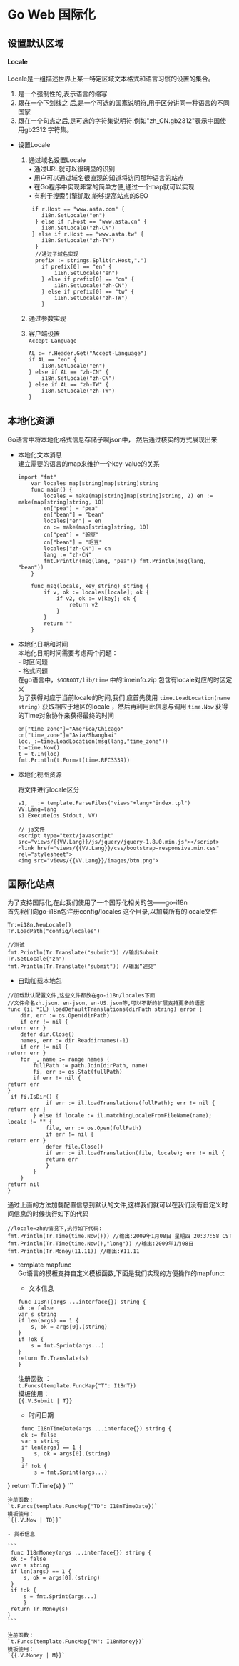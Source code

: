 # Go Web  国际化    

## 设置默认区域  
#### Locale 
Locale是一组描述世界上某一特定区域文本格式和语言习惯的设置的集合。  
1. 是一个强制性的,表示语言的缩写   
2. 跟在一个下划线之 后,是一个可选的国家说明符,用于区分讲同一种语言的不同国家   
3. 跟在一个句点之后,是可选的字符集说明符.例如"zh_CN.gb2312"表示中国使用gb2312 字符集。   

* 设置Locale   
	1. 通过域名设置Locale    
		• 通过URL就可以很明显的识别     
		• 用户可以通过域名很直观的知道将访问那种语言的站点      
		• 在Go程序中实现非常的简单方便,通过一个map就可以实现     
		• 有利于搜索引擎抓取,能够提高站点的SEO     
		
		```  
		 if r.Host == "www.asta.com" {
     		i18n.SetLocale("en")
 		  } else if r.Host == "www.asta.cn" {
     		i18n.SetLocale("zh-CN")
         } else if r.Host == "www.asta.tw" {
     		i18n.SetLocale("zh-TW")
		  }
		  //通过子域名实现  
		  prefix := strings.Split(r.Host,".")
 			if prefix[0] == "en" {
     			i18n.SetLocale("en")
 			} else if prefix[0] == "cn" {
     			i18n.SetLocale("zh-CN")
 			} else if prefix[0] == "tw" {
     			i18n.SetLocale("zh-TW")
			}
		```

	2. 通过参数实现   
	3. 客户端设置   
		`Accept-Language`  
		
		```  
		AL := r.Header.Get("Accept-Language")
		if AL == "en" {
     		i18n.SetLocale("en")
 		} else if AL == "zh-CN" {
     		i18n.SetLocale("zh-CN")
 		} else if AL == "zh-TW" {
     		i18n.SetLocale("zh-TW")
 		}
		```

## 本地化资源   
Go语言中将本地化格式信息存储子啊json中， 然后通过核实的方式展现出来    

* 本地化文本消息   
	建立需要的语言的map来维护一个key-value的关系   
	
	```  
	import "fmt"
		var locales map[string]map[string]string
		func main() {
			locales = make(map[string]map[string]string, 2) en := 			make(map[string]string, 10)
			en["pea"] = "pea"
			en["bean"] = "bean"
			locales["en"] = en
			cn := make(map[string]string, 10)
			cn["pea"] = "豌豆"
			cn["bean"] = "毛豆"
			locales["zh-CN"] = cn
			lang := "zh-CN"
			fmt.Println(msg(lang, "pea")) fmt.Println(msg(lang, "bean"))
		}
		
		func msg(locale, key string) string {
    		if v, ok := locales[locale]; ok {
        		if v2, ok := v[key]; ok {
            		return v2
				}
			}
			return ""
		}
	```

* 本地化日期和时间   
	本地化日期时间需要考虑两个问题：  
		- 时区问题  
		- 格式问题   
	在go语言中，`$GOROOT/lib/time` 中的timeinfo.zip 包含有locale对应的时区定义   
	为了获得对应于当前locale的时间,我们 应首先使用 `time.LoadLocation(name string)` 获取相应于地区的locale  ，然后再利用此信息与调用 `time.Now` 获得的Time对象协作来获得最终的时间     
	
	```  
	en["time_zone"]="America/Chicago"
	cn["time_zone"]="Asia/Shanghai"
	loc,_:=time.LoadLocation(msg(lang,"time_zone"))
	t:=time.Now()
	t = t.In(loc)
	fmt.Println(t.Format(time.RFC3339))
	```

* 本地化视图资源  
	
	将文件进行locale区分    
	
	```
	s1, _ := template.ParseFiles("views"+lang+"index.tpl")   
	VV.Lang=lang   
	s1.Execute(os.Stdout, VV)    
	
	// js文件
	<script type="text/javascript" src="views/{{VV.Lang}}/js/jquery/jquery-1.8.0.min.js"></script>    
	<link href="views/{{VV.Lang}}/css/bootstrap-responsive.min.css" rel="stylesheet">     
	<img src="views/{{VV.Lang}}/images/btn.png"> 
	```

## 国际化站点  

为了支持国际化,在此我们使用了一个国际化相关的包——go-i18n   
首先我们向go-i18n包注册config/locales 这个目录,以加载所有的locale文件   

```  
Tr:=i18n.NewLocale()
Tr.LoadPath("config/locales")    

//测试
fmt.Println(Tr.Translate("submit")) //输出Submit
Tr.SetLocale("zn")
fmt.Println(Tr.Translate("submit")) //输出“递交”

```



* 自动加载本地包    

``` 
//加载默认配置文件,这些文件都放在go-i18n/locales下面
//文件命名zh.json、en-json、en-US.json等,可以不断的扩展支持更多的语言
func (il *IL) loadDefaultTranslations(dirPath string) error {
    dir, err := os.Open(dirPath)
    if err != nil {
return err }
    defer dir.Close()
    names, err := dir.Readdirnames(-1)
    if err != nil {
return err }
    for _, name := range names {
        fullPath := path.Join(dirPath, name)
        fi, err := os.Stat(fullPath)
        if err != nil {
return err 
}
 if fi.IsDir() {
            if err := il.loadTranslations(fullPath); err != nil {
return err }
        } else if locale := il.matchingLocaleFromFileName(name); locale != "" {
            file, err := os.Open(fullPath)
            if err != nil {
return err }
            defer file.Close()
            if err := il.loadTranslation(file, locale); err != nil {
			return err 
			}
		}
 	}
return nil 
}
```

通过上面的方法加载配置信息到默认的文件,这样我们就可以在我们没有自定义时间信息的时候执行如下的代码   

```
//locale=zh的情况下,执行如下代码:
fmt.Println(Tr.Time(time.Now())) //输出:2009年1月08日 星期四 20:37:58 CST
fmt.Println(Tr.Time(time.Now(),"long")) //输出:2009年1月08日
fmt.Println(Tr.Money(11.11)) //输出:¥11.11   
```


* template mapfunc   
Go语言的模板支持自定义模板函数,下面是我们实现的方便操作的mapfunc:    

	- 文本信息  

	```  
	func I18nT(args ...interface{}) string {
    ok := false
    var s string
    if len(args) == 1 {
        s, ok = args[0].(string)
    }
    if !ok {
        s = fmt.Sprint(args...)
	}
	return Tr.Translate(s)
 	}
	```

	注册函数 ：  
	`t.Funcs(template.FuncMap{"T": I18nT})`  
	模板使用：  
	`{{.V.Submit | T}}`    
	
	- 时间日期  
	
	```  
	 func I18nTimeDate(args ...interface{}) string {
     ok := false
     var s string
     if len(args) == 1 {
         s, ok = args[0].(string)
     }
     if !ok {
         s = fmt.Sprint(args...)
}
     return Tr.Time(s)
 }
	```
	
	注册函数：  
	`t.Funcs(template.FuncMap{"TD": I18nTimeDate})`    
	模板使用：  
	`{{.V.Now | TD}}`    
	
	- 货币信息  
		
	``` 
	 func I18nMoney(args ...interface{}) string {
     ok := false
     var s string
     if len(args) == 1 {
         s, ok = args[0].(string)
     }
     if !ok {
         s = fmt.Sprint(args...)
         }
     return Tr.Money(s)
 	}
	``` 

	注册函数：  
	`t.Funcs(template.FuncMap{"M": I18nMoney})`   
	模板使用：  
	`{{.V.Money | M}}`   
	














